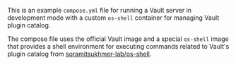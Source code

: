 This is an example `compose.yml` file for running a Vault server in development mode with a custom `os-shell` container for managing Vault plugin catalog.

The compose file uses the official Vault image and a special `os-shell` image that provides a shell environment for executing commands related to Vault's plugin catalog from [soramitsukhmer-lab/os-shell](https://github.com/soramitsukhmer-lab/os-shell).
